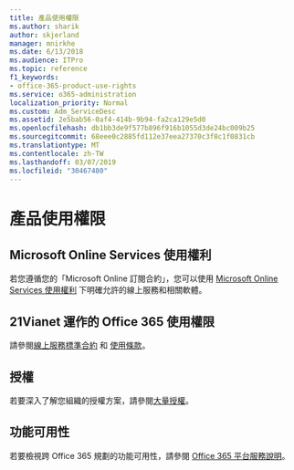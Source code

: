 ```yaml
---
title: 產品使用權限
ms.author: sharik
author: skjerland
manager: mnirkhe
ms.date: 6/13/2018
ms.audience: ITPro
ms.topic: reference
f1_keywords:
- office-365-product-use-rights
ms.service: o365-administration
localization_priority: Normal
ms.custom: Adm_ServiceDesc
ms.assetid: 2e5bab56-0af4-414b-9b94-fa2ca129e5d0
ms.openlocfilehash: db1bb3de9f577b896f916b1055d3de24bc009b25
ms.sourcegitcommit: 68eee0c2885fd112e37eea27370c3f8c1f0831cb
ms.translationtype: MT
ms.contentlocale: zh-TW
ms.lasthandoff: 03/07/2019
ms.locfileid: "30467480"
---
```

# <a name="product-use-rights"></a>產品使用權限

## <a name="microsoft-online-services-use-rights"></a>Microsoft Online Services 使用權利

若您遵循您的「Microsoft Online 訂閱合約」，您可以使用 [Microsoft Online Services 使用權利](https://www.microsoft.com/licensing/products/products.aspx) 下明確允許的線上服務和相關軟體。
  
## <a name="office-365-operated-by-21vianet-use-rights"></a>21Vianet 運作的 Office 365 使用權限

請參閱[線上服務標準合約](http://www.21vbluecloud.com/office365/O365-AgreeWebDir/) 和 [使用條款](http://www.21vbluecloud.com/office365/O365-TOU/)。
  
## <a name="licensing"></a>授權

若要深入了解您組織的授權方案，請參閱[大量授權](https://go.microsoft.com/fwlink/?LinkId=393693)。
  
## <a name="feature-availability"></a>功能可用性

若要檢視跨 Office 365 規劃的功能可用性，請參閱 [Office 365 平台服務說明](https://technet.microsoft.com/en-us/library/office-365-platform-service-description.aspx)。
  

